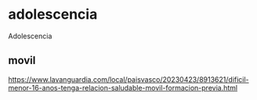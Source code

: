 # adolescencia
Adolescencia

## movil

https://www.lavanguardia.com/local/paisvasco/20230423/8913621/dificil-menor-16-anos-tenga-relacion-saludable-movil-formacion-previa.html
